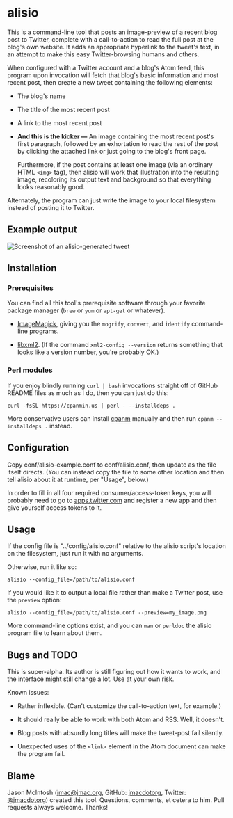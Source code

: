 # alisio

This is a command-line tool that posts an image-preview of a recent blog post to Twitter, complete with a call-to-action to read the full post at the blog's own website. It adds an appropriate hyperlink to the tweet's text, in an attempt to make this easy Twitter-browsing humans and others.

When configured with a Twitter account and a blog's Atom feed, this program upon invocation will fetch that blog's basic information and most recent post, then create a new tweet containing the following elements:

* The blog's name

* The title of the most recent post

* A link to the most recent post

* **And this is the kicker —** An image containing the most recent post's first paragraph, followed by an exhortation to read the rest of the post by clicking the attached link or just going to the blog's front page.

    Furthermore, if the post contains at least one image (via an ordinary HTML `<img>` tag), then alisio will work that illustration into the resulting image, recoloring its output text and background so that everything looks reasonably good.

Alternately, the program can just write the image to your local filesystem instead of posting it to Twitter.

## Example output

![Screenshot of an alisio-generated tweet](http://fogknife.com/images/posts/alisio-example-screenshot.png)

## Installation

### Prerequisites

You can find all this tool's prerequisite software through your favorite package manager (`brew` or `yum` or `apt-get` or whatever).

* [ImageMagick](http://www.imagemagick.org), giving you the `mogrify`, `convert`, and `identify` command-line programs.

* [libxml2](http://www.xmlsoft.org). (If the command `xml2-config --version` returns something that looks like a version number, you're probably OK.)

### Perl modules

If you enjoy blindly running `curl | bash` invocations straight off of GitHub README files as much as I do, then you can just do this:

    curl -fsSL https://cpanmin.us | perl - --installdeps .
    
More conservative users can install [cpanm](https://github.com/miyagawa/cpanminus) manually and then run `cpanm --installdeps .` instead.

## Configuration

Copy conf/alisio-example.conf to conf/alisio.conf, then update as the file itself directs. (You can instead copy the file to some other location and then tell alisio about it at runtime, per "Usage", below.)

In order to fill in all four required consumer/access-token keys, you will probably need to go to [apps.twitter.com](http://apps.twitter.com) and register a new app and then give yourself access tokens to it.

## Usage

If the config file is "../config/alisio.conf" relative to the alisio script's location on the filesystem, just run it with no arguments.

Otherwise, run it like so:

    alisio --config_file=/path/to/alisio.conf

If you would like it to output a local file rather than make a Twitter post, use the `preview` option:

    alisio --config_file=/path/to/alisio.conf --preview=my_image.png
    
More command-line options exist, and you can `man` or `perldoc` the alisio program file to learn about them.

## Bugs and TODO

This is super-alpha. Its author is still figuring out how it wants to work, and the interface might still change a lot. Use at your own risk.

Known issues:

* Rather inflexible. (Can't customize the call-to-action text, for example.)

* It should really be able to work with both Atom and RSS. Well, it doesn't.

* Blog posts with absurdly long titles will make the tweet-post fail silently.

* Unexpected uses of the `<link>` element in the Atom document can make the program fail.

## Blame

Jason McIntosh ([jmac@jmac.org](mailto:jmac@jmac.org), GitHub: [jmacdotorg](https://github.com/jmacdotorg), Twitter: [@jmacdotorg](http://twitter.com/jmacdotorg)) created this tool. Questions, comments, et cetera to him. Pull requests always welcome. Thanks!
